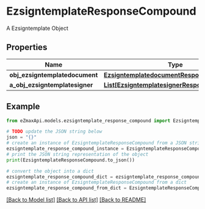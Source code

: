 # EzsigntemplateResponseCompound

A Ezsigntemplate Object

## Properties

Name | Type | Description | Notes
------------ | ------------- | ------------- | -------------
**obj_ezsigntemplatedocument** | [**EzsigntemplatedocumentResponse**](EzsigntemplatedocumentResponse.md) |  | [optional] 
**a_obj_ezsigntemplatesigner** | [**List[EzsigntemplatesignerResponseCompound]**](EzsigntemplatesignerResponseCompound.md) |  | 

## Example

```python
from eZmaxApi.models.ezsigntemplate_response_compound import EzsigntemplateResponseCompound

# TODO update the JSON string below
json = "{}"
# create an instance of EzsigntemplateResponseCompound from a JSON string
ezsigntemplate_response_compound_instance = EzsigntemplateResponseCompound.from_json(json)
# print the JSON string representation of the object
print(EzsigntemplateResponseCompound.to_json())

# convert the object into a dict
ezsigntemplate_response_compound_dict = ezsigntemplate_response_compound_instance.to_dict()
# create an instance of EzsigntemplateResponseCompound from a dict
ezsigntemplate_response_compound_from_dict = EzsigntemplateResponseCompound.from_dict(ezsigntemplate_response_compound_dict)
```
[[Back to Model list]](../README.md#documentation-for-models) [[Back to API list]](../README.md#documentation-for-api-endpoints) [[Back to README]](../README.md)


